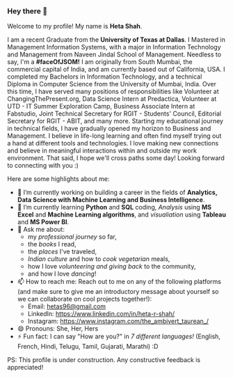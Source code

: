### Hey there 👋

<!--
**hetaShah27/hetaShah27** is a ✨ _special_ ✨ repository because its `README.md` (this file) appears on your GitHub profile. -->

Welcome to my profile! My name is **Heta Shah**.

I am a recent Graduate from the **University of Texas at Dallas**. I Mastered in Management Information Systems, with a major in Information Technology and Management from Naveen Jindal School of Management. Needless to say, I'm a **#faceOfJSOM!** I am originally from South Mumbai, the commercial capital of India, and am currently based out of California, USA. I completed my Bachelors in Information Technology, and a technical Diploma in Computer Science from the University of Mumbai, India. Over this time, I have served many positions of responsibilities like Volunteer at ChangingThePresent.org, Data Science Intern at Predactica, Volunteer at UTD - IT Summer Exploration Camp, Business Associate Intern at Fabstudio, Joint Technical Secretary for RGIT - Students' Council, Editorial Secretary for RGIT - ABIT, and many more. Starting my educational journey in technical fields, I have gradually opened my horizon to Business and Management. I believe in life-long learning and often find myself trying out a hand at different tools and technologies. I love making new connections and believe in meaningful interactions within and outside my work environment. That said, I hope we'll cross paths some day! Looking forward to connecting with you :)


Here are some highlights about me:

- 🔭 I’m currently working on building a career in the fields of **Analytics, Data Science with Machine Learning and Business Intelligence**.
- 🌱 I’m currently learning **Python** and **SQL** coding, _Analysis_ using **MS Excel** and **Machine Learning algorithms**, and _visualiation_ using **Tableau** and **MS Power BI**.
- 💬 Ask me about: 
  + my *professional journey* so far,
  + the *books* I read, 
  + the *places* I've traveled, 
  + *Indian culture* and how to *cook vegetarian* meals, 
  + how I love *volunteering and giving back* to the community,
  + and how I love *dancing*!
- 📫 How to reach me: Reach out to me on any of the following platforms (and make sure to give me an introductory message about yourself so we can collaborate on cool projects together!):
  + Email: hetas96@gmail.com
  + LinkedIn: https://www.linkedin.com/in/heta-r-shah/
  + Instagram: https://www.instagram.com/the_ambivert_taurean_/
- 😄 Pronouns: She, Her, Hers
- ⚡ Fun fact: I can say "How are you?" in _7 different languages!_ (English, French, Hindi, Telugu, Tamil, Gujarati, Marathi) :D


PS: This profile is under construction. Any constructive feedback is appreciated!
